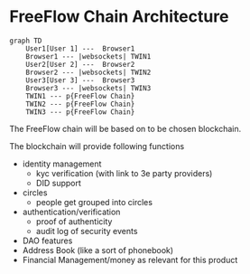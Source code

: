 # FreeFlow Chain Architecture

```mermaid
graph TD
    User1[User 1] ---  Browser1
    Browser1 --- |websockets| TWIN1
    User2[User 2] ---  Browser2    
    Browser2 --- |websockets| TWIN2
    User3[User 3] ---  Browser3    
    Browser3 --- |websockets| TWIN3
    TWIN1 --- p{FreeFlow Chain}
    TWIN2 --- p{FreeFlow Chain}
    TWIN3 --- p{FreeFlow Chain}

```

The FreeFlow chain will be based on to be chosen blockchain.

The blockchain will provide following functions

- identity management
    - kyc verification (with link to 3e party providers)
    - DID support
- circles
    - people get grouped into circles
- authentication/verification
    - proof of authenticity
    - audit log of security events
- DAO features
- Address Book (like a sort of phonebook)
- Financial Management/money as relevant for this product
